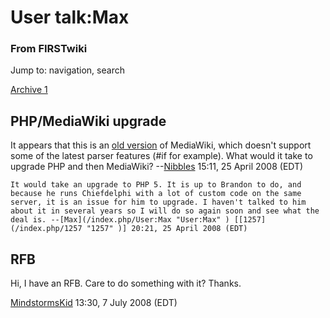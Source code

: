 # User talk:Max

### From FIRSTwiki

Jump to: navigation, search

[Archive 1](/index.php/User_talk:Max/Archive_1 "User talk:Max/Archive 1" )


##  PHP/MediaWiki upgrade

It appears that this is an [old version](/index.php/Special:Version
"Special:Version" ) of MediaWiki, which doesn't support some of the latest
parser features (#if for example). What would it take to upgrade PHP and then
MediaWiki? --[Nibbles](/index.php?title=User:Nibbles&action=edit
"User:Nibbles" ) 15:11, 25 April 2008 (EDT)

    It would take an upgrade to PHP 5. It is up to Brandon to do, and because he runs Chiefdelphi with a lot of custom code on the same server, it is an issue for him to upgrade. I haven't talked to him about it in several years so I will do so again soon and see what the deal is. --[Max](/index.php/User:Max "User:Max" ) [[1257](/index.php/1257 "1257" )] 20:21, 25 April 2008 (EDT) 


##  RFB

Hi, I have an RFB. Care to do something with it? Thanks.

[MindstormsKid](/index.php/User:MindstormsKid "User:MindstormsKid" ) 13:30, 7
July 2008 (EDT)


